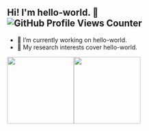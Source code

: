 ## Hi! I'm hello-world. 👋 ![GitHub Profile Views Counter](https://komarev.com/ghpvc/?username=Chan123Chan123)
- 🔭 I’m currently working on hello-world.
- 👀 My research interests cover hello-world.

<img src="https://github-readme-stats.vercel.app/api?username=Chan123Chan123&show_icons=true&hide=issues" height="156"/><img src="https://github-readme-stats.vercel.app/api/top-langs/?username=Chan123Chan123" height="156"/>

<!--
![Chan123Chan123's GitHub stats](https://github-readme-stats.vercel.app/api?username=Chan123Chan123&show_icons=true)
![Top Langs](https://github-readme-stats.vercel.app/api/top-langs/?username=Chan123Chan123)
-->

<!--
**Chan123Chan123/Chan123Chan123** is a ✨ _special_ ✨ repository because its `README.md` (this file) appears on your GitHub profile.

Here are some ideas to get you started:

- 🔭 I’m currently working on ...
- 🌱 I’m currently learning ...
- 👯 I’m looking to collaborate on ...
- 🤔 I’m looking for help with ...
- 💬 Ask me about ...
- 📫 How to reach me: ...
- 😄 Pronouns: ...
- ⚡ Fun fact: ...
-->

